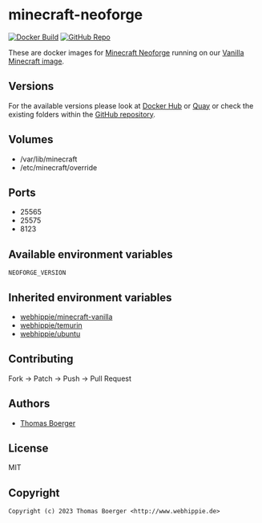 # minecraft-neoforge

[![Docker Build](https://github.com/dockhippie/minecraft-neoforge/actions/workflows/docker.yml/badge.svg)](https://github.com/dockhippie/minecraft-neoforge/actions/workflows/docker.yml) [![GitHub Repo](https://img.shields.io/badge/github-repo-yellowgreen)](https://github.com/dockhippie/minecraft-neoforge)

These are docker images for [Minecraft Neoforge][upstream] running on our
[Vanilla Minecraft image][parent].

## Versions

For the available versions please look at [Docker Hub][dockerhub] or
[Quay][quayio] or check the existing folders within the
[GitHub repository][github].

## Volumes

*  /var/lib/minecraft
*  /etc/minecraft/override

## Ports

*  25565
*  25575
*  8123

## Available environment variables

```console
NEOFORGE_VERSION
```

## Inherited environment variables

*  [webhippie/minecraft-vanilla](https://github.com/dockhippie/minecraft-vanilla#available-environment-variables)
*  [webhippie/temurin](https://github.com/dockhippie/temurin#available-environment-variables)
*  [webhippie/ubuntu](https://github.com/dockhippie/ubuntu#available-environment-variables)

## Contributing

Fork -> Patch -> Push -> Pull Request

## Authors

*  [Thomas Boerger](https://github.com/tboerger)

## License

MIT

## Copyright

```console
Copyright (c) 2023 Thomas Boerger <http://www.webhippie.de>
```

[upstream]: https://minecraft.net
[parent]: https://github.com/dockhippie/minecraft-vanilla
[dockerhub]: https://hub.docker.com/r/webhippie/minecraft-neoforge/tags
[quayio]: https://quay.io/repository/webhippie/minecraft-neoforge?tab=tags
[github]: https://github.com/dockhippie/minecraft-neoforge

